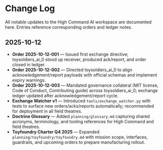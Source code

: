 # Change Log

All notable updates to the High Command AI workspace are documented here. Entries reference corresponding orders and ledger notes.

## 2025-10-12

- **Order 2025-10-12-001** — Issued first exchange directive; toysoldiers_ai_0 stood up receiver, produced ack/report, and order closed in ledger.
- **Order 2025-10-12-002** — Directed toysoldiers_ai_0 to align acknowledgement/report payloads with official schemas and implement expiry warnings.
- **Order 2025-10-12-003** — Mandated governance collateral (MIT license, Code of Conduct, Contributing guide) across toysoldiers_ai_0; exchange ledger updated after acknowledgement/report cycle.
- **Exchange Watcher v1** — Introduced `tools/exchange_watcher.py` with tests to surface new orders/acks/reports automatically; recommended for deployment in all field theatres.
- **Doctrine Glossary** — Added `planning/glossary.md` capturing shared acronyms, terminology, and tooling references for High Command and field theatres.
- **Toyfoundry Charter Q4 2025** — Expanded `planning/toyfoundry/toyfoundry.md` with mission scope, interfaces, guardrails, and upcoming orders to prepare manufacturing rollout.
